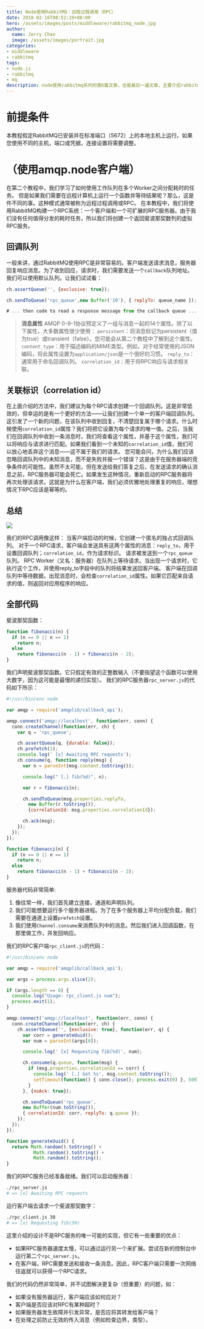 ```yaml
---
title: Node使用RabbitMQ：远程过程调用（RPC）
date: 2018-02-16T08:52:19+08:00
hero: /assets/images/posts/middleware/rabbitmq_node.jpg
author:
  name: Jerry Chan
  image: /assets/images/portrait.jpg
categories:
- middleware
- rabbitmq
tags:
- node.js
- rabbitmq
- mq
description: node使用rabbitmq系列的第6篇文章，也是最后一遍文章，主要介绍rabbitmq的RPC。
---
```



# 前提条件

本教程假定RabbitMQ已安装并在标准端口（5672）上的本地主机上运行。如果您使用不同的主机，端口或凭据，连接设置将需要调整。

# （使用amqp.node客户端）

在第二个教程中，我们学习了如何使用工作队列在多个Worker之间分配耗时的任务。 但是如果我们需要在远程计算机上运行一个函数并等待结果呢？那么，这是件不同的事。这种模式通常被称为远程过程调用或RPC。 在本教程中，我们将使用RabbitMQ构建一个RPC系统：一个客户端和一个可扩展的RPC服务器。由于我们没有任何值得分发的耗时任务，所以我们将创建一个返回斐波那契数列的虚拟RPC服务。

## 回调队列

一般来讲，通过RabbitMQ使用RPC是非常容易的。客户端发送请求消息，服务器回复响应消息。为了收到回应，请求时，我们需要发送一个`callback`队列地址。我们可以使用默认队列。让我们试试看：

```js
ch.assertQueue('', {exclusive: true});

ch.sendToQueue('rpc_queue',new Buffer('10'), { replyTo: queue_name });

# ... then code to read a response message from the callback queue ...
```

> **消息属性** AMQP 0-9-1协议预定义了一组与消息一起的14个属性。除了以下属性，大多数属性很少使用： `persistent`：将消息标记为persistent（值为true）或transient（false）。您可能会从第二个教程中了解到这个属性。 `content_type`：用于描述编码的MIME类型。例如，对于经常使用的JSON编码，将此属性设置为`application/json`是一个很好的习惯。 `reply_to`：通常用于命名回调队列。 `correlation_id`：用于将RPC响应与请求相关联。

## 关联标识（correlation id）

在上面介绍的方法中，我们建议为每个RPC请求创建一个回调队列。这是非常低效的，但幸运的是有一个更好的方法——让我们创建一个单一的客户端回调队列。 这引发了一个新的问题，在该队列中收到回复，不清楚回复属于哪个请求。什么时候使用`correlation_id`属性？我们将把它设置为每个请求的唯一值。之后，当我们在回调队列中收到一条消息时，我们将查看这个属性，并基于这个属性，我们可以将响应与请求进行匹配。如果我们看到一个未知的`correlation_id`值，我们可以放心地丢弃这个消息——这不属于我们的请求。 您可能会问，为什么我们应该忽略回调队列中的未知消息，而不是失败并报一个错误？这是由于在服务器端的竞争条件的可能性。虽然不太可能，但在发送给我们答复之后，在发送请求的确认消息之前，RPC服务器可能会死亡。如果发生这种情况，重新启动的RPC服务器将再次处理该请求。这就是为什么在客户端，我们必须优雅地处理重复的响应，理想情况下RPC应该是幂等的。

## 总结

![](/assets/images/posts/middleware/python-six.png) 

我们的RPC调用像这样： 当客户端启动的时候，它创建一个匿名的独占式回调队列。 对于一个RPC请求，客户端会发送具有这两个属性的消息：`reply_to`，用于设置回调队列；`correlation_id`，作为请求标识。 请求被发送到一个`rpc_queue`队列。 RPC Worker（又名：服务器）在队列上等待请求。当出现一个请求时，它执行这个工作，并使用reply_to字段中的队列将结果发送回客户端。 客户端在回调队列中等待数据。出现消息时，会检查`correlation_id`属性。如果它匹配来自请求的值，则返回对应用程序的响应。

## 全部代码

斐波那契函数：

```js
function fibonacci(n) {
  if (n == 0 || n == 1)
    return n;
  else
    return fibonacci(n - 1) + fibonacci(n - 2);
}
```

我们声明斐波那契函数。它只假定有效的正整数输入（不要指望这个函数可以使用大数字，因为这可能是最慢的递归实现）。 我们的RPC服务器`rpc_server.js`的代码如下所示：

```js
#!/usr/bin/env node

var amqp = require('amqplib/callback_api');

amqp.connect('amqp://localhost', function(err, conn) {
  conn.createChannel(function(err, ch) {
    var q = 'rpc_queue';

    ch.assertQueue(q, {durable: false});
    ch.prefetch(1);
    console.log(' [x] Awaiting RPC requests');
    ch.consume(q, function reply(msg) {
      var n = parseInt(msg.content.toString());

      console.log(" [.] fib(%d)", n);

      var r = fibonacci(n);

      ch.sendToQueue(msg.properties.replyTo,
        new Buffer(r.toString()),
        {correlationId: msg.properties.correlationId});

      ch.ack(msg);
    });
  });
});

function fibonacci(n) {
  if (n == 0 || n == 1)
    return n;
  else
    return fibonacci(n - 1) + fibonacci(n - 2);
}
```

服务器代码非常简单:

1.  像往常一样，我们首先建立连接，通道和声明队列。
2.  我们可能想要运行多个服务器进程。为了在多个服务器上平均分配负载，我们需要在通道上设置`prefetch`设置。
3.  我们使用`Channel.consume`来消费队列中的消息。然后我们进入回调函数，在那里做工作，并发回响应。

我们的RPC客户端`rpc_client.js`的代码：

```js
#!/usr/bin/env node

var amqp = require('amqplib/callback_api');

var args = process.argv.slice(2);

if (args.length == 0) {
  console.log("Usage: rpc_client.js num");
  process.exit(1);
}

amqp.connect('amqp://localhost', function(err, conn) {
  conn.createChannel(function(err, ch) {
    ch.assertQueue('', {exclusive: true}, function(err, q) {
      var corr = generateUuid();
      var num = parseInt(args[0]);

      console.log(' [x] Requesting fib(%d)', num);

      ch.consume(q.queue, function(msg) {
        if (msg.properties.correlationId == corr) {
          console.log(' [.] Got %s', msg.content.toString());
          setTimeout(function() { conn.close(); process.exit(0) }, 500);
        }
      }, {noAck: true});

      ch.sendToQueue('rpc_queue',
      new Buffer(num.toString()),
      { correlationId: corr, replyTo: q.queue });
    });
  });
});

function generateUuid() {
  return Math.random().toString() +
          Math.random().toString() +
          Math.random().toString();
}
```

我们的RPC服务已经准备就绪。我们可以启动服务器：

```sh
./rpc_server.js
# => [x] Awaiting RPC requests
```

运行客户端去请求一个斐波那契数字：

```sh
./rpc_client.js 30
# => [x] Requesting fib(30)
```

这里介绍的设计不是RPC服务的唯一可能的实现，但它有一些重要的优点：

*   如果RPC服务器速度太慢，可以通过运行另一个来扩展。尝试在新的控制台中运行第二个`rpc_server.js`。
*   在客户端，RPC需要发送和接收一条消息。因此，RPC客户端只需要一次网络往返就可以获得一个RPC请求。

我们的代码仍然非常简单，并不试图解决更复杂（但重要）的问题，如：

*   如果没有服务器运行，客户端应该如何应对？
*   客户端是否应该对RPC有某种超时？
*   如果服务器发生故障并引发异常，是否应将其转发给客户端？
*   在处理之前防止无效的传入消息（例如检查边界，类型）。
